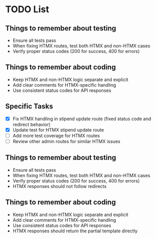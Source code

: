 # TODO List

## Things to remember about testing
- Ensure all tests pass
- When fixing HTMX routes, test both HTMX and non-HTMX cases
- Verify proper status codes (200 for success, 400 for errors)

## Things to remember about coding
- Keep HTMX and non-HTMX logic separate and explicit
- Add clear comments for HTMX-specific handling
- Use consistent status codes for API responses

## Specific Tasks
- [x] Fix HTMX handling in stipend update route (fixed status code and redirect behavior)
- [x] Update test for HTMX stipend update route
- [ ] Add more test coverage for HTMX routes
- [ ] Review other admin routes for similar HTMX issues

## Things to remember about testing
- Ensure all tests pass
- When fixing HTMX routes, test both HTMX and non-HTMX cases
- Verify proper status codes (200 for success, 400 for errors)
- HTMX responses should not follow redirects

## Things to remember about coding
- Keep HTMX and non-HTMX logic separate and explicit
- Add clear comments for HTMX-specific handling
- Use consistent status codes for API responses
- HTMX responses should return the partial template directly

